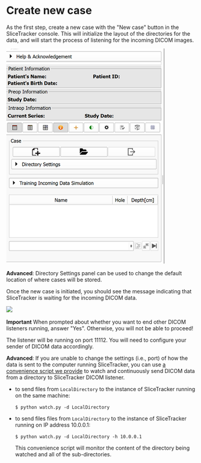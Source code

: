 # Create new case

As the first step, create a new case with the "New case" button in the SliceTracker console. This will initialize the layout of the directories for the data, and will start the process of listening for the incoming DICOM images.

![](/assets/slicetracker_initial.png)

**Advanced**: Directory Settings panel can be used to change the default location of where cases will be stored.

Once the new case is initiated, you should see the message indicating that SliceTracker is waiting for the incoming DICOM data.

![](../images/listener_started.png)

**Important** When prompted about whether you want to end other DICOM listeners running, answer "Yes". Otherwise, you will not be able to proceed!

The listener will be running on port 11112. You will need to configure your sender of DICOM data accordingly.

**Advanced**: If you are unable to change the settings \(i.e., port\) of how the data is sent to the computer running SliceTracker, you can use [a convenience script we provide](https://github.com/SlicerProstate/SliceTracker/blob/master/SliceTracker/SliceTrackerUtils/watch.py) to watch and continuously send DICOM data from a directory to SliceTracker DICOM listener.

* to send files from `LocalDirectory` to the instance of SliceTracker running on the same machine:
  ```
  $ python watch.py -d LocalDirectory
  ```
* to send files files from `LocalDirectory` to the instance of SliceTracker running on IP address 10.0.0.1:

  ```
  $ python watch.py -d LocalDirectory -h 10.0.0.1
  ```

  This convenience script will monitor the content of the directory being watched and all of the sub-directories.



